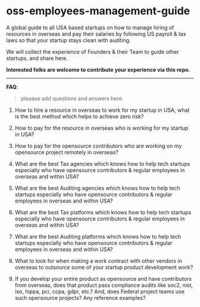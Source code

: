 # oss-employees-management-guide
A global guide to all USA based startups on how to manage hiring of resources in overseas and pay their salaries by following US payroll &amp; tax laws so that your startup stays clean with auditing.

We will collect the experience of Founders & their Team to guide other startups, and share here. 

**Interested folks are welcome to contribute your experience via this repo.**

------------------------------------------------------------------------------------------------------------------------------------------------------------------------

**FAQ**:
> pleaase add questions and answers here. 

1. How to hire a resource in overseas to work for my startup in USA, what is the best method which helps to achieve zero risk?

2. How to pay for the resource in overseas who is working for my startup in USA?

3. How to pay for the opensource contributors who are working on my opensource project remotely in overseas? 

4. What are the best Tax agencies which knows how to help tech startups especially who have opensource contributors & regular employees in overseas and within USA? 

5. What are the best Auditing agencies which knows how to help tech startups especially who have opensource contributors & regular employees in overseas and within USA? 

6. What are the best Tax platforms which knows how to help tech startups especially who have opensource contributors & regular employees in overseas and within USA? 

7. What are the best Auditing platforms which knows how to help tech startups especially who have opensource contributors & regular employees in overseas and within USA? 

8. What to look for when making a work contract with other vendors in overseas to outsource some of your startup product development work? 

9. If you develop your entire product as opensource and have contributors from overseas, does that product pass compliance audits like soc2, nist, iso, hippa, pci, ccpa, gdpr, etc.? And, does Federal project teams use such opensource projects? Any reference examples? 
